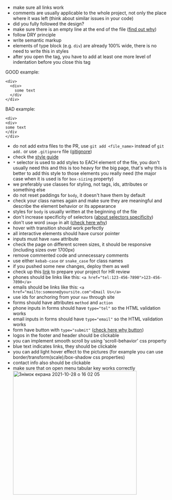 - make sure all links work
- comments are usually applicable to the whole project, not only the place where it was left (think about similar issues in your code)
- did you fully followed the design?
- make sure there is an empty line at the end of the file ([find out why](https://evanhahn.com/newline-necessary-at-the-end-of-javascript-files/))
- follow DRY principle
- write semantic markup
- elements of type block (e.g. `div`) are already 100% wide, there is no need to write this in styles
- after you open the tag, you have to add at least one more level of indentation before you close this tag 

 GOOD example:
```
<div>
  <div>
    some text
  </div
</div>
```

 BAD example:
```
<div>
<div>
some text
</div
</div>
```
- do not add extra files to the PR, use `git add <file_name>` instead of `git add.` or use `.gitignore` file ([gitignore](https://git-scm.com/docs/gitignore))
- check the [style guide](https://mate-academy.github.io/style-guides/htmlcss.html)
- `*` selector is used to add styles to EACH element of the file, you don't usually need this and this is too heavy for the big page, 
that's why this is better to add this style to those elements you really need (the major case when it is used is for `box-sizing` property)
- we preferably use classes for styling, not tags, ids, attributes or something else
- do not reset paddings for `body`, it doesn't have them by default
- check your class names again and make sure they are meaningful and describe the element behavior or its appearance
- styles for `body` is usually written at the beginning of the file
- don't increase specificity of selectors ([about selectors specificity](https://www.w3schools.com/css/css_specificity.asp))
- don't use word `image` in alt ([check here why](https://moz.com/learn/seo/alt-text))
- hover with transition should work perfectly
- all interactive elements should have cursor pointer
- inputs must have `name` attribute
- check the page on different screen sizes, it should be responsive (including sizes over 1700px)
- remove commented code and unnecessary comments
- use either `kebab-case` or `snake_case` for class names
- if you pushed some new changes, deploy them as well
- check up this [link](https://docs.google.com/document/d/1iglPsTDmcbDEwCEga20cUFO0eu8IIgXeqy06PLb46jY/edit) to prepare your project for HR review
- phones should be links like this: `<a href="tel:123-456-7890">123-456-7890</a>`
- emails should be links like this: `<a href="mailto:someone@yoursite.com">Email Us</a>`
- use ids for anchoring from your `nav` through site
- forms should have attributes `method` and `action`
- phone inputs in forms should have `type="tel"` so the HTML validation works
- email inputs in forms should have `type="email"` so the HTML validation works
- form have button with `type="submit"` ([check here why button](https://html.com/attributes/button-type/#Difference_between_ltbutton_typesubmitgt_and_ltinput_typesubmitgt))
- logos in the footer and header should be clickable
- you can implement smooth scroll by using 'scroll-behavior' css property
- blue text indicates links, they should be clickable
- you can add light hover effect to the pictures (for example you can use border/transform(scale)/box-shadow css properties)
- contact info also should be clickable
- make sure that on open menu tabular key works correctly 
  <img width="385" alt="Знімок екрана 2021-10-28 о 16 02 05" src="https://user-images.githubusercontent.com/47606379/139260485-6882a4ec-756b-4bc4-b079-782de01ef5f6.png">
